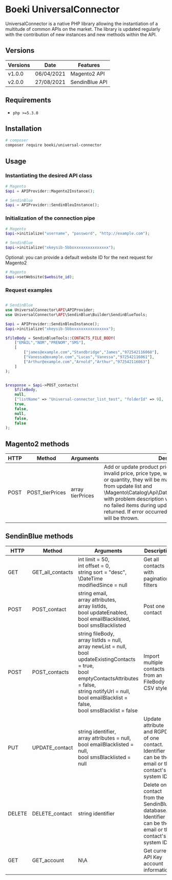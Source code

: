 
# Boeki UniversalConnector

UniversalConnector is a native PHP library allowing the instantiation of a multitude of common APIs on the market. The library is updated regularly with the contribution of new instances and new methods within the API.

## Versions

| Versions | Date | Features |
| --- | --- | --- |
| v1.0.0 | 06/04/2021 | Magento2 API |
| v2.0.0 | 27/08/2021 | SendinBlue API |

## Requirements

- `php >=5.3.0`

## Installation

```bash
# composer
composer require boeki/universal-connector
```

## Usage

### Instantiating the desired API class

```php
# Magento
$api = APIProvider::Magento2Instance();

# SendinBlue
$api = APIProvider::SendinBleuInstance();
```

### Initialization of the connection pipe

```php
# Magento
$api->initialize("username", "password", "http://example.com");

# SendinBlue
$api->initialize("xkeysib-5bbxxxxxxxxxxxxxxxx");
```

Optional: you can provide a default website ID for the next request for Magento2
```php
# Magento
$api->setWebsite($website_id);
```
### Request examples

```php

# SendinBlue
use UniversalConnector\API\APIProvider;
use UniversalConnector\API\SendinBlue\Builder\SendinBlueTools;

$api = APIProvider::SendinBleuInstance();
$api->initialize("xkeysib-5bbxxxxxxxxxxxxxxxx");

$fileBody = SendinBlueTools::CONTACTS_FILE_BODY(
	["EMAIL","NOM","PRENOM","SMS"],
	[
		["james@example.com","Standbridge","James","972542116060"],
		["Vanessa@example.com","Lucas","Vanessa","972542116061"],
		["Arthur@example.com","Arnold","Arthur","972542116063"]
	]
);


$response = $api->POST_contacts(
	$fileBody, 
	null, 
	["listName" => "Universal-connector_list_test", "folderId" => 9],
	true, 
	false, 
	null, 
	false, 
	false
);
```


## Magento2 methods

| HTTP | Method | Arguments | Description |
| --- | --- | --- | --- | 
| POST | POST_tierPrices | array tierPrices | Add or update product prices. If any items will have invalid price, price type, website id, sku, customer group or quantity, they will be marked as failed and excluded from update list and \Magento\Catalog\Api\Data\PriceUpdateResultInterface[] with problem description will be returned. If there were no failed items during update empty array will be returned. If error occurred during the update exception will be thrown. |

## SendinBlue methods

| HTTP | Method | Arguments | Description |
| --- | --- | --- | --- | 
| GET | GET_all_contacts | int limit = 50,<br> int offset = 0,<br> string sort = "desc",<br> \DateTime modifiedSince = null | Get all contacts with pagination filters |
| POST | POST_contact | string email,<br> array attributes,<br> array listIds,<br> bool updateEnabled,<br> bool emailBlacklisted,<br> bool smsBlacklisted | Post one contact |
| POST | POST_contacts | string fileBody,<br> array listIds = null,<br> array newList = null,<br> bool updateExistingContacts = true,<br> bool emptyContactsAttributes = false,<br> string notifyUrl = null,<br> bool emailBlacklist = false,<br> bool smsBlacklist = false | Import multiple contacts from an FileBody CSV style |
| PUT | UPDATE_contact | string identifier,<br>array attributes = null,<br> bool emailBlacklisted = null,<br> bool smsBlacklisted = null | Update attribute and RGPD of one contact. Identifier can be the email or the contact's system ID |
| DELETE | DELETE_contact | string identifier | Delete one contact from the SendinBlue database. Identifier can be the email or the contact's system ID |
| GET | GET_account | N\A | Get current API Key account informations |
